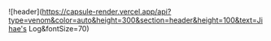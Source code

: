 ![header](https://capsule-render.vercel.app/api?type=venom&color=auto&height=300&section=header&height=100&text=Jihae's 
Log&fontSize=70)

<!--
**BaeJihae/BaeJihae** is a ✨ _special_ ✨ repository because its `README.md` (this file) appears on your GitHub profile.

Here are some ideas to get you started:

- 🔭 I’m currently working on ...
- 🌱 I’m currently learning ...
- 👯 I’m looking to collaborate on ...
- 🤔 I’m looking for help with ...
- 💬 Ask me about ...
- 📫 How to reach me: ...
- 😄 Pronouns: ...
- ⚡ Fun fact: ...
-->
